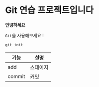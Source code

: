 # Git 연습 프로젝트입니다 

**안녕하세요**

`Git`을 사용해보세요 !

```
git init 
```
|기능|설명|
|---|---|
|add|스테이지|
|commit|커밋|
